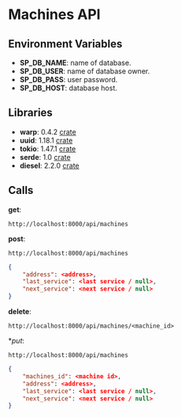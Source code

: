 # Machines API

## Environment Variables

- **SP_DB_NAME**: name of database.
- **SP_DB_USER**: name of database owner.
- **SP_DB_PASS**: user password.
- **SP_DB_HOST**: database host.

## Libraries

- **warp**: 0.4.2 [crate](https://docs.rs/warp/latest/warp/)
- **uuid**: 1.18.1 [crate](https://docs.rs/uuid/1.18.1/uuid/)
- **tokio**: 1.47.1 [crate](https://docs.rs/tokio/latest/tokio/)
- **serde**: 1.0 [crate](https://docs.rs/serde/latest/serde/)
- **diesel**: 2.2.0 [crate](https://docs.rs/diesel/2.2.12/diesel/index.html)

## Calls

**get**:

```url
http://localhost:8000/api/machines

```

**post**:

```url
http://localhost:8000/api/machines
```

```json
{
    "address": <address>,
    "last_service": <last service / null>,
    "next_service": <next service / null>
}
```

**delete**:

```url
http://localhost:8000/api/machines/<machine_id>
```

**put*:

```url
http://localhost:8000/api/machines
```

```json
{
    "machines_id": <machine id>,
    "address": <address>,
    "last_service": <last service / null>,
    "next_service": <next service / null>
}
```


